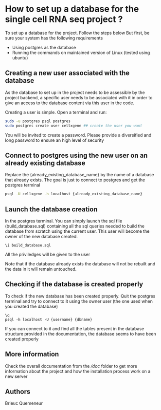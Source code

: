 # How to set up a database for the single cell RNA seq project ?

To set up a database for the project. Follow the steps below
But first, be sure your system has the following requirements

- Using postgres as the database
- Running the commands on maintained version of Linux (tested using ubuntu)

## Creating a new user associated with the database

As the database to set up in the project needs to be assessible by the project
backend, a specific user needs to be associated with it in order to give an 
access to the database content via this user in the code.

Creating a user is simple. Open a terminal and run:

```bash
sudo -u postgres psql postgres
sudo postgres create user cellxgene ## create the user you want
```

You will be invited to create a password. Please provide a diversified and long
password to ensure an high level of security

## Connect to postgres using the new user on an already existing database

Replace the {already_existing_database_name} by the name of a database that 
already exists. The goal is just to connect to postgres and get the postgres
terminal

```bash
psql -U cellxgene -h localhost {already_existing_database_name}
```

## Launch the database creation 

In the postgres terminal. You can simply launch the sql file (build_database.sql) 
containing all the sql queries needed to build the database from scratch using 
the current user. This user will become the owner of the new database created.

```
\i build_database.sql
``` 

All the priviledges will be given to the user 

Note that if the database already exists the database will not be rebuilt and 
the data in it will remain untouched.

## Checking if the database is created properly

To check if the new database has been created properly. Quit the postgres terminal
and try to connect to it using the owner user (the one used when you created the 
database)

```
\q
psql -h localhost -U {username} {dbname}
```

If you can connect to it and find all the tables present in the database structure
provided in the documentation, the database seems to have been created properly

## More information

Check the overall documentation from the */doc* folder to get more information 
about the project and how the installation process work on a new server

## Authors

Brieuc Quemeneur 


